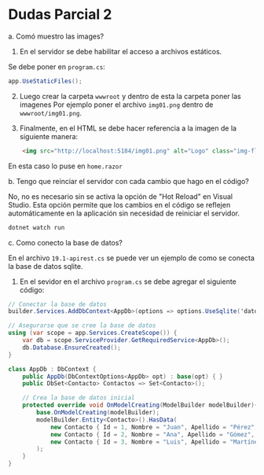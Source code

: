 # Dudas Parcial 2

a. Comó muestro las images?

1. En el servidor se debe habilitar el acceso a archivos estáticos.

Se debe poner en `program.cs`:
```csharp
app.UseStaticFiles();
```

2. Luego crear la carpeta `wwwroot` y dentro de esta la carpeta poner las imagenes
    Por ejemplo poner el archivo `img01.png` dentro de `wwwroot/img01.png`.

3. Finalmente, en el HTML se debe hacer referencia a la imagen de la siguiente manera:
```html
    <img src="http://localhost:5184/img01.png" alt="Logo" class="img-fluid mb-4" width="200px" />
```
   En esta caso lo puse en `home.razor`


b. Tengo que reinciar el servidor con cada cambio que hago en el código?

No, no es necesario sin se activa la opción de "Hot Reload" en Visual Studio. Esta opción permite que los cambios en el código se reflejen automáticamente en la aplicación sin necesidad de reiniciar el servidor.

```bash
dotnet watch run
```

c. Como conecto la base de datos?

En el archivo `19.1-apirest.cs` se puede ver un ejemplo de como se conecta la base de datos sqlite.

1. En el sevidor en el archivo `program.cs` se debe agregar el siguiente código:

```csharp
// Conectar la base de datos
builder.Services.AddDbContext<AppDb>(options => options.UseSqlite('datos.db'));

// Asegurarse que se cree la base de datos
using (var scope = app.Services.CreateScope()) {
    var db = scope.ServiceProvider.GetRequiredService<AppDb>();
    db.Database.EnsureCreated();
}

class AppDb : DbContext {
    public AppDb(DbContextOptions<AppDb> opt) : base(opt) { }
    public DbSet<Contacto> Contactos => Set<Contacto>();

    // Crea la base de datos inicial
    protected override void OnModelCreating(ModelBuilder modelBuilder){
        base.OnModelCreating(modelBuilder);
        modelBuilder.Entity<Contacto>().HasData(
            new Contacto { Id = 1, Nombre = "Juan", Apellido = "Pérez", Telefono = "123456789" },
            new Contacto { Id = 2, Nombre = "Ana", Apellido = "Gómez", Telefono = "987654321" },
            new Contacto { Id = 3, Nombre = "Luis", Apellido = "Martínez", Telefono = "456789123" }
        );
    }
}
```

